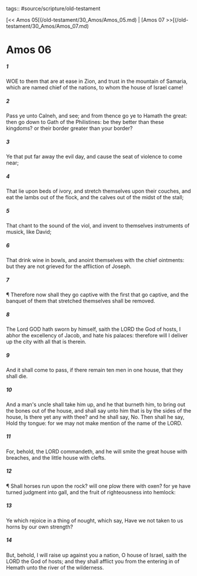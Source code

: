 tags:: #source/scripture/old-testament

[<< Amos 05[(/old-testament/30_Amos/Amos_05.md) | [Amos 07 >>[(/old-testament/30_Amos/Amos_07.md)

# Amos 06

##### 1

WOE to them that are at ease in Zion, and trust in the mountain of Samaria, which are named chief of the nations, to whom the house of Israel came!

##### 2

Pass ye unto Calneh, and see; and from thence go ye to Hamath the great: then go down to Gath of the Philistines: be they better than these kingdoms? or their border greater than your border?

##### 3

Ye that put far away the evil day, and cause the seat of violence to come near;

##### 4

That lie upon beds of ivory, and stretch themselves upon their couches, and eat the lambs out of the flock, and the calves out of the midst of the stall;

##### 5

That chant to the sound of the viol, and invent to themselves instruments of musick, like David;

##### 6

That drink wine in bowls, and anoint themselves with the chief ointments: but they are not grieved for the affliction of Joseph.

##### 7

¶ Therefore now shall they go captive with the first that go captive, and the banquet of them that stretched themselves shall be removed.

##### 8

The Lord GOD hath sworn by himself, saith the LORD the God of hosts, I abhor the excellency of Jacob, and hate his palaces: therefore will I deliver up the city with all that is therein.

##### 9

And it shall come to pass, if there remain ten men in one house, that they shall die.

##### 10

And a man's uncle shall take him up, and he that burneth him, to bring out the bones out of the house, and shall say unto him that is by the sides of the house, Is there yet any with thee? and he shall say, No. Then shall he say, Hold thy tongue: for we may not make mention of the name of the LORD.

##### 11

For, behold, the LORD commandeth, and he will smite the great house with breaches, and the little house with clefts.

##### 12

¶ Shall horses run upon the rock? will one plow there with oxen? for ye have turned judgment into gall, and the fruit of righteousness into hemlock:

##### 13

Ye which rejoice in a thing of nought, which say, Have we not taken to us horns by our own strength?

##### 14

But, behold, I will raise up against you a nation, O house of Israel, saith the LORD the God of hosts; and they shall afflict you from the entering in of Hemath unto the river of the wilderness.
